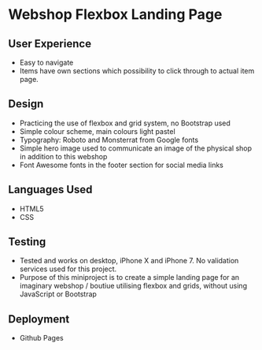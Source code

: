 # Webshop Flexbox Landing Page

## User Experience

* Easy to navigate
* Items have own sections which possibility to click through to actual item page.

## Design

* Practicing the use of flexbox and grid system, no Bootstrap used
* Simple colour scheme, main colours light pastel 
* Typography: Roboto and Monsterrat from Google fonts 
* Simple hero image used to communicate an image of the physical shop in addition to this webshop
* Font Awesome fonts in the footer section for social media links

## Languages Used

* HTML5
* CSS

## Testing

* Tested and works on desktop, iPhone X and iPhone 7. No validation services used for this project. 
* Purpose of this miniproject is to create a simple landing page for an imaginary webshop / boutiue utilising flexbox and grids, without using JavaScript or Bootstrap

## Deployment

* Github Pages 